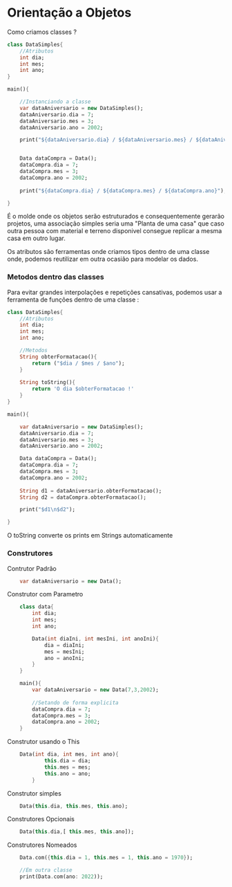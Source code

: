 # Orientação a Objetos

Como criamos classes ? 

```dart 
class DataSimples{
    //Atributos
    int dia;
    int mes;
    int ano;
}

main(){

    //Instanciando a classe
    var dataAniversario = new DataSimples();
    dataAniversario.dia = 7;
    dataAniversario.mes = 3;
    dataAniversario.ano = 2002;

    print("${dataAniversario.dia} / ${dataAniversario.mes} / ${dataAniversario.ano}");


    Data dataCompra = Data();
    dataCompra.dia = 7;
    dataCompra.mes = 3;
    dataCompra.ano = 2002;
     
    print("${dataCompra.dia} / ${dataCompra.mes} / ${dataCompra.ano}");

}
```
É o molde onde os objetos serão estruturados e consequentemente gerarão projetos, uma associação simples seria uma "Planta de uma casa" que caso outra pessoa com material e terreno disponivel consegue replicar a mesma casa em outro lugar.

Os atributos são ferramentas onde criamos tipos dentro de uma classe onde, podemos reutilizar em outra ocasião para modelar os dados.


### Metodos dentro das classes
Para evitar grandes interpolações e repetições cansativas, podemos usar a ferramenta de funções dentro de uma classe : 

```dart 
class DataSimples{
    //Atributos
    int dia;
    int mes;
    int ano;

    //Metodos
    String obterFormatacao(){
        return ("$dia / $mes / $ano");
    }
    
    String toString(){
        return 'O dia $obterFormatacao !'
    }
}

main(){

    var dataAniversario = new DataSimples();
    dataAniversario.dia = 7;
    dataAniversario.mes = 3;
    dataAniversario.ano = 2002;

    Data dataCompra = Data();
    dataCompra.dia = 7;
    dataCompra.mes = 3;
    dataCompra.ano = 2002;
     
    String d1 = dataAniversario.obterFormatacao();
    String d2 = dataCompra.obterFormatacao();

    print("$d1\n$d2");

}
```
O toString converte os prints em Strings automaticamente 

### Construtores

Contrutor Padrão
```dart
    var dataAniversario = new Data();
```

Construtor com Parametro

```dart
    class data{
        int dia;
        int mes;
        int ano;

        Data(int diaIni, int mesIni, int anoIni){
            dia = diaIni;
            mes = mesIni;
            ano = anoIni;
        }
    }

    main(){
        var dataAniversario = new Data(7,3,2002);
        
        //Setando de forma explicita
        dataCompra.dia = 7;
        dataCompra.mes = 3;
        dataCompra.ano = 2002;  
    }

```
Construtor usando o This

```dart
    Data(int dia, int mes, int ano){
            this.dia = dia;
            this.mes = mes;
            this.ano = ano;
        }
```

Construtor simples
```dart
    Data(this.dia, this.mes, this.ano);
```

Construtores Opcionais
```dart
    Data(this.dia,[ this.mes, this.ano]);
```

Construtores Nomeados
```dart
    Data.com({this.dia = 1, this.mes = 1, this.ano = 1970});

    //Em outra classe
    print(Data.com(ano: 2022));
```
